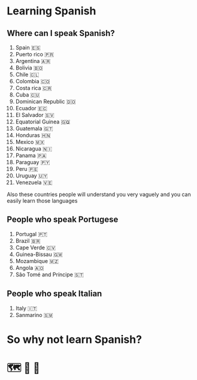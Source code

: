 # Learning Spanish

## Where can I speak Spanish?

1. Spain 🇪🇸
2. Puerto rico 🇵🇷
3. Argentina 🇦🇷
4. Bolivia 🇧🇴
5. Chile 🇨🇱
6. Colombia 🇨🇴
7. Costa rica 🇨🇷
8. Cuba 🇨🇺
9. Dominican Republic 🇩🇴
10. Ecuador 🇪🇨
11. El Salvador 🇸🇻
12. Equatorial Guinea 🇬🇶
13. Guatemala 🇬🇹
14. Honduras 🇭🇳
15. Mexico 🇲🇽
16. Nicaragua 🇳🇮
17. Panama 🇵🇦
18. Paraguay 🇵🇾
19. Peru 🇵🇪
20. Uruguay 🇺🇾
21. Venezuela 🇻🇪

Also these countries people will understand you very vaguely and you can easily learn those languages

## People who speak Portugese

1. Portugal 🇵🇹
2. Brazil 🇧🇷
3. Cape Verde 🇨🇻
4. Guinea-Bissau 🇬🇼
5. Mozambique 🇲🇿
6. Angola 🇦🇴
7. São Tomé and Príncipe 🇸🇹

## People who speak Italian

1. Italy 🇮🇹
2. Sanmarino 🇸🇲

# So why not learn Spanish?

# 🗺️ 🥑 🌮
